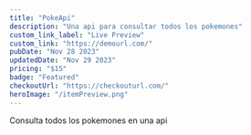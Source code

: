 ```yaml
---
title: "PokeApi"
description: "Una api para consultar todos los pokemones"
custom_link_label: "Live Preview"
custom_link: "https://demourl.com/"
pubDate: "Nov 28 2023"
updatedDate: "Nov 29 2023"
pricing: "$15"
badge: "Featured"
checkoutUrl: "https://checkouturl.com/"
heroImage: "/itemPreview.png"
---
```


Consulta todos los pokemones en una api
